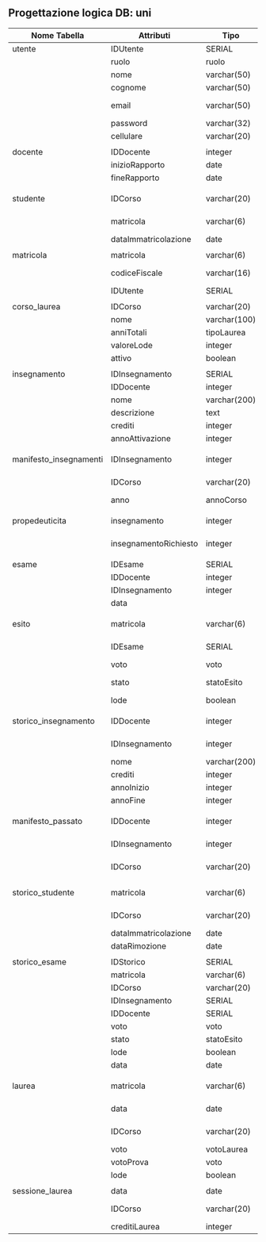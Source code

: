 ## Progettazione logica DB: uni
| Nome Tabella           | Attributi             | Tipo         | Chiave  | Vincoli         | Default   |
| ---------------------- | --------------------- | ------------ | ------- | --------------- | --------- |
| utente                 | IDUtente              | SERIAL       | PK      |                 |           |
|                        | ruolo                 | ruolo        |         | NOTNULL         |           |
|                        | nome                  | varchar(50)  |         | NOTNULL         |           |
|                        | cognome               | varchar(50)  |         | NOTNULL         |           |
|                        | email                 | varchar(50)  |         | NOTNULL, UNIQUE |           |
|                        | password              | varchar(32)  |         | NOTNULL         |           |
|                        | cellulare             | varchar(20)  |         | NOTNULL         |           |
|                        |                       |              |         |                 |           |
| docente                | IDDocente             | integer      | PK, FK  |                 |           |
|                        | inizioRapporto        | date         |         | NOTNULL         |           |
|                        | fineRapporto          | date         |         |                 | NULL      |
|                        |                       |              |         |                 |           |
| studente               | IDCorso               | varchar(20)  | PPK, FK |                 |           |
|                        | matricola             | varchar(6)   | PPK, FK |                 |           |
|                        | dataImmatricolazione  | date         |         | NOTNULL         |           |
|                        |                       |              |         |                 |           |
| matricola              | matricola             | varchar(6)   | PK      |                 |           |
|                        | codiceFiscale         | varchar(16)  |         | NOTNULL, UNIQUE |           |
|                        | IDUtente              | SERIAL       | FK      |                 |           |
|                        |                       |              |         |                 |           |
| corso_laurea           | IDCorso               | varchar(20)  | PK      |                 |           |
|                        | nome                  | varchar(100) |         | NOTNULL         |           |
|                        | anniTotali            | tipoLaurea   |         | NOTNULL         |           |
|                        | valoreLode            | integer      |         | NOTNULL         |           |
|                        | attivo                | boolean      |         | NOTNULL         | True      |
|                        |                       |              |         |                 |           |
| insegnamento           | IDInsegnamento        | SERIAL       | PK      |                 |           |
|                        | IDDocente             | integer      | FK      |                 | NULL      |
|                        | nome                  | varchar(200) |         | NOTNULL         |           |
|                        | descrizione           | text         |         |                 |           |
|                        | crediti               | integer      |         | NOTNULL         |           |
|                        | annoAttivazione       | integer      |         | NOTNULL         |           |
|                        |                       |              |         |                 |           |
| manifesto_insegnamenti | IDInsegnamento        | integer      | PPK, FK |                 |           |
|                        | IDCorso               | varchar(20)  | PPK, FK |                 |           |
|                        | anno                  | annoCorso    |         | NOTNULL         |           |
|                        |                       |              |         |                 |           |
| propedeuticita         | insegnamento          | integer      | PPK, FK |                 |           |
|                        | insegnamentoRichiesto | integer      | PPK, FK |                 |           |
|                        |                       |              |         |                 |           |
| esame                  | IDEsame               | SERIAL       | PK      |                 |           |
|                        | IDDocente             | integer      | FK      |                 |           |
|                        | IDInsegnamento        | integer      | FK      |                 |           |
|                        | data                  |              |         | NOTNULL         |           |
|                        |                       |              |         |                 |           |
| esito                  | matricola             | varchar(6)   | PPK, FK |                 |           |
|                        | IDEsame               | SERIAL       | PPK, FK |                 |           |
|                        | voto                  | voto         |         |                 | NULL      |
|                        | stato                 | statoEsito   |         |                 | In attesa |
|                        | lode                  | boolean      |         |                 | NULL      |
|                        |                       |              |         |                 |           |
| storico_insegnamento   | IDDocente             | integer      | PPK, FK |                 |           |
|                        | IDInsegnamento        | integer      | PPK, FK |                 |           |
|                        | nome                  | varchar(200) |         | NOTNULL         |           |
|                        | crediti               | integer      |         | NOTNULL         |           |
|                        | annoInizio            | integer      |         | NOTNULL         |           |
|                        | annoFine              | integer      |         | NOTNULL         |           |
|                        |                       |              |         |                 |           |
| manifesto_passato      | IDDocente             | integer      | PPK, FK |                 |           |
|                        | IDInsegnamento        | integer      | PPK, FK |                 |           |
|                        | IDCorso               | varchar(20)  | PPK, FK |                 |           |
|                        |                       |              |         |                 |           |
| storico_studente       | matricola             | varchar(6)   | PPK, FK |                 |           |
|                        | IDCorso               | varchar(20)  | PPK, FK |                 |           |
|                        | dataImmatricolazione  | date         |         | NOTNULL         |           |
|                        | dataRimozione         | date         |         | NOTNULL         |           |
|                        |                       |              |         |                 |           |
| storico_esame          | IDStorico             | SERIAL       | PK      |                 |           |
|                        | matricola             | varchar(6)   | FK      |                 |           |
|                        | IDCorso               | varchar(20)  | FK      |                 |           |
|                        | IDInsegnamento        | SERIAL       | FK      |                 |           |
|                        | IDDocente             | SERIAL       | FK      |                 |           |
|                        | voto                  | voto         |         |                 |           |
|                        | stato                 | statoEsito   |         | NOTNULL         |           |
|                        | lode                  | boolean      |         |                 |           |
|                        | data                  | date         |         | NOTNULL         |           |
|                        |                       |              |         |                 |           |
| laurea                 | matricola             | varchar(6)   | PPK, FK |                 |           |
|                        | data                  | date         | PPK, FK |                 |           |
|                        | IDCorso               | varchar(20)  | PPK, FK |                 |           |
|                        | voto                  | votoLaurea   |         | NOTNULL         |           |
|                        | votoProva             | voto         |         | NOTNULL         |           |
|                        | lode                  | boolean      |         |                 | NULL      |
|                        |                       |              |         |                 |           |
| sessione_laurea        | data                  | date         | PPK     |                 |           |
|                        | IDCorso               | varchar(20)  | PPK, FK |                 |           |
|                        | creditiLaurea         | integer      |         | NOTNULL         |           |